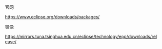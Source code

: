官网

https://www.eclipse.org/downloads/packages/



镜像

https://mirrors.tuna.tsinghua.edu.cn/eclipse/technology/epp/downloads/release/